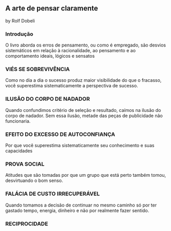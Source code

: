 ## A arte de pensar claramente

by Rolf Dobeli

### Introdução
O livro aborda os erros de pensamento, ou como é empregado, são desvios sistemáticos em relação à
racionalidade, ao pensamento e ao comportamento ideais, lógicos e sensatos

### VIÉS SE SOBREVIVÊNCIA
Como no dia a dia o sucesso produz maior visibilidade do que o fracasso, você superestima sistematicamente a perspectiva de sucesso.

### ILUSÃO DO CORPO DE NADADOR
Quando confundimos critério de seleção e resultado, caímos na ilusão do corpo de nadador. Sem essa ilusão, metade das peças de publicidade não funcionaria.

### EFEITO DO EXCESSO DE AUTOCONFIANÇA
Por que você superestima sistematicamente seu conhecimento e suas capacidades

### PROVA SOCIAL
Atitudes que são tomadas por que um grupo que está perto também tomou, desvirtuando o bom senso.

### FALÁCIA DE CUSTO IRRECUPERÁVEL
Quando tomamos a decisão de continuar no mesmo caminho só por ter gastado tempo, energia, dinheiro e não por realmente fazer sentido.

### RECIPROCIDADE